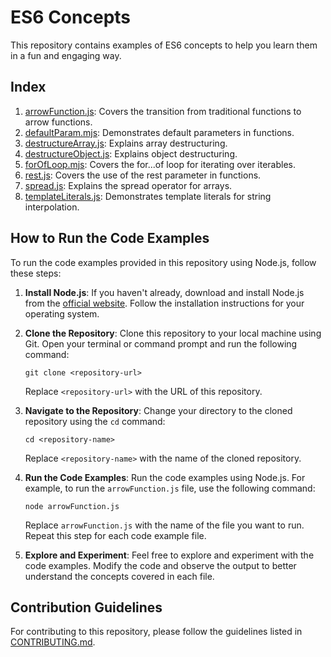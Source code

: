 # ES6 Concepts

This repository contains examples of ES6 concepts to help you learn them in a fun and engaging way.

## Index

1. [arrowFunction.js](arrowFunction.js): Covers the transition from traditional functions to arrow functions.
2. [defaultParam.mjs](defaultParam.mjs): Demonstrates default parameters in functions.
3. [destructureArray.js](destructureArray.js): Explains array destructuring.
4. [destructureObject.js](destructureObject.js): Explains object destructuring.
5. [forOfLoop.mjs](forOfLoop.mjs): Covers the for...of loop for iterating over iterables.
6. [rest.js](rest.js): Covers the use of the rest parameter in functions.
7. [spread.js](spread.js): Explains the spread operator for arrays.
8. [templateLiterals.js](templateLiterals.js): Demonstrates template literals for string interpolation.

## How to Run the Code Examples

To run the code examples provided in this repository using Node.js, follow these steps:

1. **Install Node.js**: If you haven't already, download and install Node.js from the [official website](https://nodejs.org/en/download/). Follow the installation instructions for your operating system.

2. **Clone the Repository**: Clone this repository to your local machine using Git. Open your terminal or command prompt and run the following command:

   ```
   git clone <repository-url>
   ```

   Replace `<repository-url>` with the URL of this repository.

3. **Navigate to the Repository**: Change your directory to the cloned repository using the `cd` command:

   ```
   cd <repository-name>
   ```

   Replace `<repository-name>` with the name of the cloned repository.

4. **Run the Code Examples**: Run the code examples using Node.js. For example, to run the `arrowFunction.js` file, use the following command:

   ```
   node arrowFunction.js
   ```

   Replace `arrowFunction.js` with the name of the file you want to run. Repeat this step for each code example file.

5. **Explore and Experiment**: Feel free to explore and experiment with the code examples. Modify the code and observe the output to better understand the concepts covered in each file.

## Contribution Guidelines

For contributing to this repository, please follow the guidelines listed in [CONTRIBUTING.md](CONTRIBUTING.md).
